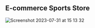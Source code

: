 ## E-commerce Sports Store
![Screenshot 2023-07-31 at 15 13 32](https://github.com/duynguyenbui/e-commerce-store/assets/107698835/6d5f1bf2-286f-44cf-979b-99e304ce5319)
